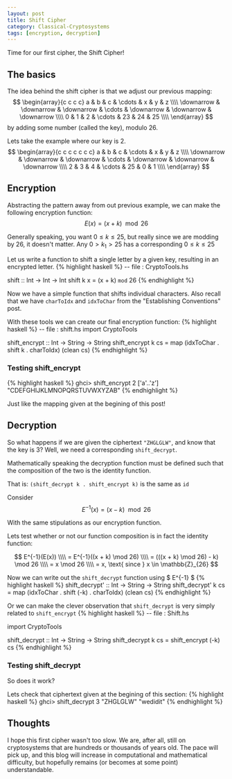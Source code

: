 ```yaml
---
layout: post
title: Shift Cipher
category: Classical-Cryptosystems
tags: [encryption, decryption]
---
```


Time for our first cipher, the Shift Cipher!

## The basics

The idea behind the shift cipher is that we adjust our previous mapping:
$$
\begin{array}{c c c c}
 a & b & c & \cdots & x & y & z \\\\
 \downarrow & \downarrow & \downarrow & \cdots & \downarrow & \downarrow & \downarrow \\\\
 0 & 1 & 2 & \cdots & 23 & 24 & 25 \\\\
 \end{array}
$$
by adding some number (called the key), modulo 26.

Lets take the example where our key is 2.
$$
\begin{array}{c c c c c c c}
 a & b & c & \cdots & x & y & z \\\\
 \downarrow & \downarrow & \downarrow & \cdots & \downarrow & \downarrow & \downarrow \\\\
 2 & 3 & 4 & \cdots & 25 & 0 & 1 \\\\
 \end{array}
$$

## Encryption

Abstracting the pattern away from out previous example, we can make the
following encryption function:
$$
E(x) = (x + k) \mod 26
$$

Generally speaking, you want $0 \leq k \leq 25$, but really since we are modding
by 26, it doesn't matter.  Any $0 > k_1 > 25$ has a corresponding
$0 \leq k \leq 25$


Let us write a function to shift a single letter by a given key, resulting
in an encrypted letter.
{% highlight haskell %}
-- file : CryptoTools.hs

shift :: Int -> Int -> Int
shift k x = (x + k) `mod` 26
{% endhighlight %}

Now we have a simple function that shifts individual characters.
Also recall that we have `charToIdx` and `idxToChar` from the
"Establishing Conventions" post.

With these tools we can create our final encryption function:
{% highlight haskell %}
-- file : shift.hs
import CryptoTools

shift_encrypt :: Int -> String -> String
shift_encrypt k cs = map (idxToChar . shift k . charToIdx) (clean cs)
{% endhighlight %}

### Testing shift_encrypt
{% highlight haskell %}
ghci> shift_encrypt 2 ['a'..'z']
"CDEFGHIJKLMNOPQRSTUVWXYZAB"
{% endhighlight %}

Just like the mapping given at the begining of this post!

## Decryption

So what happens if we are given the ciphertext `"ZHGLGLW"`, and know that the
key is 3? Well, we need a corresponding `shift_decrypt`.

Mathematically speaking the decryption function must be defined such that
the composition of the two is the identity function.

That is: `(shift_decrypt k . shift_encrypt k)` is the same as `id`

Consider
$$
E^{-1}(x) = (x - k) \mod 26
$$

With the same stipulations as our encryption function.

Lets test whether or not our function composition is in fact the identity
function:

$$
E^{-1}(E(x))
\\\\ = E^{-1}((x + k) \mod 26)
\\\\ = (((x + k) \mod 26) - k) \mod 26
\\\\ = x \mod 26
\\\\ = x,  \text{    since } x \in \mathbb{Z}_{26}
$$

Now we can write out the `shift_decrypt` function using $ E^{-1} $
{% highlight haskell %}
shift_decrypt' :: Int -> String -> String
shift_decrypt' k cs = map (idxToChar . shift (-k) . charToIdx) (clean cs)
{% endhighlight %}

Or we can make the clever observation that `shift_decrypt` is very simply
related to `shift_encrypt`
{% highlight haskell %}
-- file : Shift.hs

import CryptoTools

shift_decrypt :: Int -> String -> String
shift_decrypt k cs = shift_encrypt (-k) cs
{% endhighlight %}

### Testing shift_decrypt

So does it work?

Lets check that ciphertext given at the begining of this section:
{% highlight haskell %}
ghci> shift_decrypt 3 "ZHGLGLW"
"wedidit"
{% endhighlight %}

## Thoughts

I hope this first cipher wasn't too slow.  We are, after all, still on
cryptosystems that are hundreds or thousands of years old.  The pace will pick
up, and this blog will increase in computational and mathematical difficulty,
but hopefully remains (or becomes at some point) understandable.
